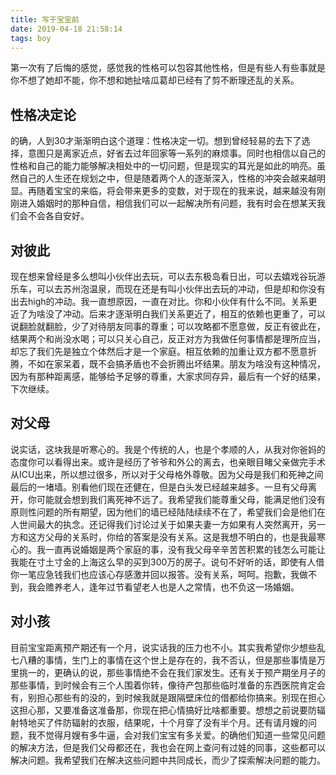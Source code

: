 ```yaml
---
title: 写于宝宝前
date: 2019-04-18 21:58:14
tags: boy
---
```

第一次有了后悔的感觉，感觉我的性格可以包容其他性格，但是有些人有些事就是你不想了她却不能，你不想和她扯啥瓜葛却已经有了剪不断理还乱的关系。
<!-- more -->
## 性格决定论
  的确，人到30才渐渐明白这个道理：性格决定一切。想到曾经轻易的去下了选择，意图只是离家近点，好省去过年回家等一系列的麻烦事。同时也相信以自己的性格和自己的能力能够解决相处中的一切问题，但是现实的耳光是如此的响亮。虽然自己的人生还在规划之中，但是随着两个人的逐渐深入，性格的冲突会越来越明显。再随着宝宝的来临，将会带来更多的变数，对于现在的我来说，越来越没有刚刚进入婚姻时的那种自信，相信我们可以一起解决所有问题，我有时会在想某天我们会不会各自安好。

## 对彼此
  现在想来曾经是多么想叫小伙伴出去玩，可以去东极岛看日出，可以去嬉戏谷玩游乐车，可以去苏州泡温泉，而现在还是有叫小伙伴出去玩的冲动，但是却和你没有出去high的冲动。我一直想原因，一直在对比。你和小伙伴有什么不同。关系更近了为啥没了冲动。后来才逐渐明白我们关系更近了，相互的依赖也更重了，可以说翻脸就翻脸，少了对待朋友同事的尊重；可以攻略都不愿意做，反正有彼此在，结果两个和尚没水喝；可以只关心自己，反正对方为我做任何事情都是理所应当，却忘了我们先是独立个体然后才是一个家庭。相互依赖的加重让双方都不愿意折腾，不如在家呆着，既不会搞矛盾也不会折腾出坏结果。朋友为啥没有这种情况，因为有那种距离感，能够给予足够的尊重，大家求同存异，最后有一个好的结果，下次继续。

## 对父母
说实话，这块我是听寒心的。我是个传统的人，也是个孝顺的人，从我对你爸妈的态度你可以看得出来。或许是经历了爷爷和外公的离去，也亲眼目睹父亲做完手术从ICU出来，所以想过很多，所以对于父母格外尊敬。因为父母是我们和死神之间最后的一堵墙。别看他们现在还健在，但是白头发已经越来越多。一旦有父母离开，你可能就会想到我们离死神不远了。我希望我们能尊重父母，能满足他们没有原则性问题的所有期望，因为他们的墙已经陆陆续续不在了，希望我们会是他们在人世间最大的执念。还记得我们讨论过关于如果夫妻一方如果有人突然离开，另一方和这方父母的关系时，你给的答案是没有关系。这是我想不明白的，也是我最寒心的。我一直再说婚姻是两个家庭的事，没有我父母辛辛苦苦积累的钱怎么可能让我能在寸土寸金的上海这么早的买到300万的房子。说句不好听的话，即使有人借你一笔应急钱我们也应该心存感激并回以报答。没有关系，呵呵。抱歉，我做不到，我会赡养老人，逢年过节看望老人也是人之常情，也不负这一场婚姻。

## 对小孩
目前宝宝距离预产期还有一个月，说实话我的压力也不小。其实我希望你少想些乱七八糟的事情，生门上的事情在这个世上是存在的，我不否认，但是那些事情是万里挑一的，更确认的说，那些事情绝不会在我们家发生。还有关于预产期坐月子的那些事情，到时候会有三个人围着你转，像待产包那些临时准备的东西医院肯定会有，别担心那些有的没的，到时候我就是跟隔壁床位的借都给你搞来。别现在担心这担心那，又要准备这准备那，你现在把心情搞好比啥都重要。想想之前说要防辐射特地买了件防辐射的衣服，结果呢，十个月穿了没有半个月。还有请月嫂的问题，我不觉得月嫂有多牛逼，会对我们宝宝有多关爱。的确他们知道一些常见问题的解决方法，但是我们父母都还在，我也会在网上查问有过娃的同事，这些都可以解决问题。我希望我们在解决这些问题中共同成长，而少了探索解决问题的能力。
